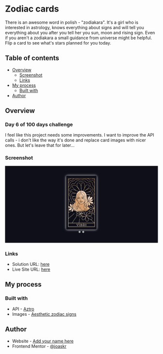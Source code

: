 # Zodiac cards

There is an awesome word in polish - "zodiakara". It's a girl who is interested in astrology, knows everything about signs and will tell you everything about you after you tell her you sun, moon and rising sign. Even if you aren't a zodiakara a small guidance from universe might be helpful. Flip a card to see what's stars planned for you today.

## Table of contents

- [Overview](#overview)
  - [Screenshot](#screenshot)
  - [Links](#links)
- [My process](#my-process)
  - [Built with](#built-with)
- [Author](#author)

## Overview

### Day 6 of 100 days challenge

I feel like this project needs some improvements. I want to improve the API calls - i don't like the way it's done and replace card images with nicer ones. But let's leave that for later...

### Screenshot

![](./design/desktop-design.jpg)

### Links

- Solution URL: [here](https://github.com/joaskr/100-days-challenge/tree/main/Zodiac-cards)
- Live Site URL: [here](https://100-days-challenge-azure.vercel.app/Zodiac-cards/index.html)

## My process

### Built with

- API - [Aztro](https://aztro.readthedocs.io/en/latest/)
- Images - [Aesthetic zodiac signs](https://image.freepik.com/free-vector/aesthetic-zodiac-signs-doodle-art-collection-vector_53876-157867.jpg)

## Author

- Website - [Add your name here](https://www.your-site.com)
- Frontend Mentor - [@joaskr](https://www.frontendmentor.io/profile/joaskr)
